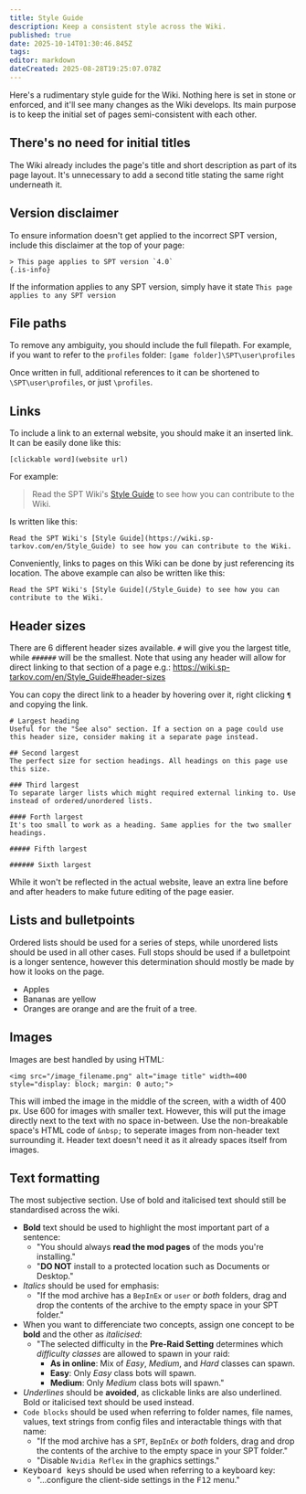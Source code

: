 ```yaml
---
title: Style Guide
description: Keep a consistent style across the Wiki.
published: true
date: 2025-10-14T01:30:46.845Z
tags: 
editor: markdown
dateCreated: 2025-08-28T19:25:07.078Z
---
```


Here's a rudimentary style guide for the Wiki. Nothing here is set in stone or enforced, and it'll see many changes as the Wiki develops.
Its main purpose is to keep the initial set of pages semi-consistent with each other.

## There's no need for initial titles

The Wiki already includes the page's title and short description as part of its page layout. It's unnecessary to add a second title stating the same right underneath it.

## Version disclaimer

To ensure information doesn't get applied to the incorrect SPT version, include this disclaimer at the top of your page:

```
> This page applies to SPT version `4.0`
{.is-info}
```

If the information applies to any SPT version, simply have it state `This page applies to any SPT version`

## File paths

To remove any ambiguity, you should include the full filepath. For example, if you want to refer to the `profiles` folder: `[game folder]\SPT\user\profiles`

Once written in full, additional references to it can be shortened to `\SPT\user\profiles`, or just `\profiles`.

## Links

To include a link to an external website, you should make it an inserted link. It can be easily done like this:

```
[clickable word](website url)
```

For example:
> Read the SPT Wiki's [Style Guide](https://wiki.sp-tarkov.com/en/Style_Guide) to see how you can contribute to the Wiki.

Is written like this:

```
Read the SPT Wiki's [Style Guide](https://wiki.sp-tarkov.com/en/Style_Guide) to see how you can contribute to the Wiki.
```

Conveniently, links to pages on this Wiki can be done by just referencing its location. The above example can also be written like this:

```
Read the SPT Wiki's [Style Guide](/Style_Guide) to see how you can contribute to the Wiki.
```

## Header sizes

There are 6 different header sizes available. `#` will give you the largest title, while `######` will be the smallest.
Note that using any header will allow for direct linking to that section of a page e.g.: https://wiki.sp-tarkov.com/en/Style_Guide#header-sizes

You can copy the direct link to a header by hovering over it, right clicking `¶` and copying the link.

```
# Largest heading
Useful for the "See also" section. If a section on a page could use this header size, consider making it a separate page instead.

## Second largest
The perfect size for section headings. All headings on this page use this size.

### Third largest 
To separate larger lists which might required external linking to. Use instead of ordered/unordered lists.

#### Forth largest 
It's too small to work as a heading. Same applies for the two smaller headings.

##### Fifth largest

###### Sixth largest
```

While it won't be reflected in the actual website, leave an extra line before and after headers to make future editing of the page easier.

## Lists and bulletpoints

Ordered lists should be used for a series of steps, while unordered lists should be used in all other cases.
Full stops should be used if a bulletpoint is a longer sentence, however this determination should mostly be made by how it looks on the page.

- Apples
- Bananas are yellow
- Oranges are orange and are the fruit of a tree.

## Images

Images are best handled by using HTML:

`<img src="/image_filename.png" alt="image title" width=400 style="display: block; margin: 0 auto;">`

This will imbed the image in the middle of the screen, with a width of 400 px. Use 600 for images with smaller text.
However, this will put the image directly next to the text with no space in-between. Use the non-breakable space's HTML code of `&nbsp;` to seperate images from non-header text surrounding it. Header text doesn't need it as it already spaces itself from images.

## Text formatting
The most subjective section. Use of bold and italicised text should still be standardised across the wiki.

- **Bold** text should be used to highlight the most important part of a sentence:
  - "You should always **read the mod pages** of the mods you're installing."
  - "**DO NOT** install to a protected location such as Documents or Desktop."
- *Italics* should be used for emphasis:
  - "If the mod archive has a `BepInEx` or `user` or *both* folders, drag and drop the contents of the archive to the empty space in your SPT folder."
- When you want to differenciate two concepts, assign one concept to be **bold** and the other as *italicised*:
   - "The selected difficulty in the **Pre-Raid Setting** determines which *difficulty classes* are allowed to spawn in your raid:
     - **As in online**: Mix of *Easy*, *Medium*, and *Hard* classes can spawn.
     - **Easy**: Only *Easy* class bots will spawn.
     - **Medium**: Only *Medium* class bots will spawn."
- _Underlines_ should be **avoided**, as clickable links are also underlined. Bold or italicised text should be used instead.
- `Code blocks` should be used when referring to folder names, file names, values, text strings from config files and interactable things with that name:
  - "If the mod archive has a `SPT`, `BepInEx` or *both* folders, drag and drop the contents of the archive to the empty space in your SPT folder."
  - "Disable `Nvidia Reflex` in the graphics settings."
- <kbd>Keyboard keys</kbd> should be used when referring to a keyboard key:
  - "...configure the client-side settings in the <kbd>F12</kbd> menu."